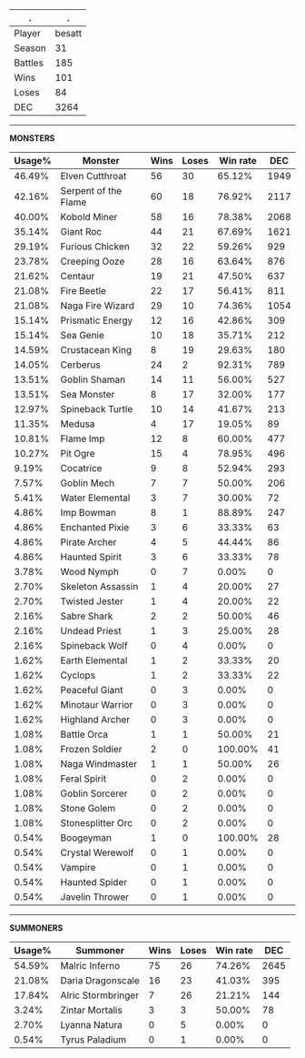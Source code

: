 .|.
|-|-
Player|besatt
Season|31
Battles|185
Wins|101
Loses|84
DEC|3264

---
**MONSTERS**

Usage%|Monster|Wins|Loses|Win rate|DEC|
-|-|-|-|-|-|
46.49%|Elven Cutthroat|56|30|65.12%|1949|
42.16%|Serpent of the Flame|60|18|76.92%|2117|
40.00%|Kobold Miner|58|16|78.38%|2068|
35.14%|Giant Roc|44|21|67.69%|1621|
29.19%|Furious Chicken|32|22|59.26%|929|
23.78%|Creeping Ooze|28|16|63.64%|876|
21.62%|Centaur|19|21|47.50%|637|
21.08%|Fire Beetle|22|17|56.41%|811|
21.08%|Naga Fire Wizard|29|10|74.36%|1054|
15.14%|Prismatic Energy|12|16|42.86%|309|
15.14%|Sea Genie|10|18|35.71%|212|
14.59%|Crustacean King|8|19|29.63%|180|
14.05%|Cerberus|24|2|92.31%|789|
13.51%|Goblin Shaman|14|11|56.00%|527|
13.51%|Sea Monster|8|17|32.00%|177|
12.97%|Spineback Turtle|10|14|41.67%|213|
11.35%|Medusa|4|17|19.05%|89|
10.81%|Flame Imp|12|8|60.00%|477|
10.27%|Pit Ogre|15|4|78.95%|496|
9.19%|Cocatrice|9|8|52.94%|293|
7.57%|Goblin Mech|7|7|50.00%|206|
5.41%|Water Elemental|3|7|30.00%|72|
4.86%|Imp Bowman|8|1|88.89%|247|
4.86%|Enchanted Pixie|3|6|33.33%|63|
4.86%|Pirate Archer|4|5|44.44%|86|
4.86%|Haunted Spirit|3|6|33.33%|78|
3.78%|Wood Nymph|0|7|0.00%|0|
2.70%|Skeleton Assassin|1|4|20.00%|27|
2.70%|Twisted Jester|1|4|20.00%|22|
2.16%|Sabre Shark|2|2|50.00%|46|
2.16%|Undead Priest|1|3|25.00%|28|
2.16%|Spineback Wolf|0|4|0.00%|0|
1.62%|Earth Elemental|1|2|33.33%|20|
1.62%|Cyclops|1|2|33.33%|22|
1.62%|Peaceful Giant|0|3|0.00%|0|
1.62%|Minotaur Warrior|0|3|0.00%|0|
1.62%|Highland Archer|0|3|0.00%|0|
1.08%|Battle Orca|1|1|50.00%|21|
1.08%|Frozen Soldier|2|0|100.00%|41|
1.08%|Naga Windmaster|1|1|50.00%|26|
1.08%|Feral Spirit|0|2|0.00%|0|
1.08%|Goblin Sorcerer|0|2|0.00%|0|
1.08%|Stone Golem|0|2|0.00%|0|
1.08%|Stonesplitter Orc|0|2|0.00%|0|
0.54%|Boogeyman|1|0|100.00%|28|
0.54%|Crystal Werewolf|0|1|0.00%|0|
0.54%|Vampire|0|1|0.00%|0|
0.54%|Haunted Spider|0|1|0.00%|0|
0.54%|Javelin Thrower|0|1|0.00%|0|

---
**SUMMONERS**

Usage%|Summoner|Wins|Loses|Win rate|DEC|
-|-|-|-|-|-|
54.59%|Malric Inferno|75|26|74.26%|2645|
21.08%|Daria Dragonscale|16|23|41.03%|395|
17.84%|Alric Stormbringer|7|26|21.21%|144|
3.24%|Zintar Mortalis|3|3|50.00%|78|
2.70%|Lyanna Natura|0|5|0.00%|0|
0.54%|Tyrus Paladium|0|1|0.00%|0|
